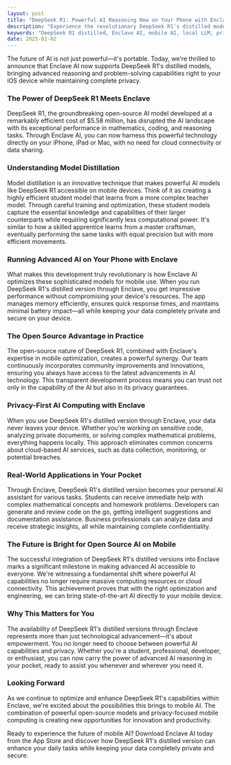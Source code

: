 ```yaml
---
layout: post
title: "DeepSeek R1: Powerful AI Reasoning Now on Your Phone with Enclave"
description: "Experience the revolutionary DeepSeek R1's distilled models on your iOS device with Enclave AI, bringing advanced reasoning, mathematics, and coding capabilities while maintaining complete privacy."
keywords: "DeepSeek R1 distilled, Enclave AI, mobile AI, local LLM, private AI, offline AI, reasoning AI, mathematics AI, coding assistant, open source AI, AI on phone, model distillation"
date: 2025-02-02
---
```


The future of AI is not just powerful—it's portable. Today, we're thrilled to announce that Enclave AI now supports DeepSeek R1's distilled models, bringing advanced reasoning and problem-solving capabilities right to your iOS device while maintaining complete privacy.

### The Power of DeepSeek R1 Meets Enclave

DeepSeek R1, the groundbreaking open-source AI model developed at a remarkably efficient cost of $5.58 million, has disrupted the AI landscape with its exceptional performance in mathematics, coding, and reasoning tasks. Through Enclave AI, you can now harness this powerful technology directly on your iPhone, iPad or Mac, with no need for cloud connectivity or data sharing.

### Understanding Model Distillation

Model distillation is an innovative technique that makes powerful AI models like DeepSeek R1 accessible on mobile devices. Think of it as creating a highly efficient student model that learns from a more complex teacher model. Through careful training and optimization, these student models capture the essential knowledge and capabilities of their larger counterparts while requiring significantly less computational power. It's similar to how a skilled apprentice learns from a master craftsman, eventually performing the same tasks with equal precision but with more efficient movements.

### Running Advanced AI on Your Phone with Enclave

What makes this development truly revolutionary is how Enclave AI optimizes these sophisticated models for mobile use. When you run DeepSeek R1's distilled version through Enclave, you get impressive performance without compromising your device's resources. The app manages memory efficiently, ensures quick response times, and maintains minimal battery impact—all while keeping your data completely private and secure on your device.

### The Open Source Advantage in Practice

The open-source nature of DeepSeek R1, combined with Enclave's expertise in mobile optimization, creates a powerful synergy. Our team continuously incorporates community improvements and innovations, ensuring you always have access to the latest advancements in AI technology. This transparent development process means you can trust not only in the capability of the AI but also in its privacy guarantees.

### Privacy-First AI Computing with Enclave

When you use DeepSeek R1's distilled version through Enclave, your data never leaves your device. Whether you're working on sensitive code, analyzing private documents, or solving complex mathematical problems, everything happens locally. This approach eliminates common concerns about cloud-based AI services, such as data collection, monitoring, or potential breaches.

### Real-World Applications in Your Pocket

Through Enclave, DeepSeek R1's distilled version becomes your personal AI assistant for various tasks. Students can receive immediate help with complex mathematical concepts and homework problems. Developers can generate and review code on the go, getting intelligent suggestions and documentation assistance. Business professionals can analyze data and receive strategic insights, all while maintaining complete confidentiality.

### The Future is Bright for Open Source AI on Mobile

The successful integration of DeepSeek R1's distilled versions into Enclave marks a significant milestone in making advanced AI accessible to everyone. We're witnessing a fundamental shift where powerful AI capabilities no longer require massive computing resources or cloud connectivity. This achievement proves that with the right optimization and engineering, we can bring state-of-the-art AI directly to your mobile device.

### Why This Matters for You

The availability of DeepSeek R1's distilled versions through Enclave represents more than just technological advancement—it's about empowerment. You no longer need to choose between powerful AI capabilities and privacy. Whether you're a student, professional, developer, or enthusiast, you can now carry the power of advanced AI reasoning in your pocket, ready to assist you whenever and wherever you need it.

### Looking Forward

As we continue to optimize and enhance DeepSeek R1's capabilities within Enclave, we're excited about the possibilities this brings to mobile AI. The combination of powerful open-source models and privacy-focused mobile computing is creating new opportunities for innovation and productivity.

Ready to experience the future of mobile AI? Download Enclave AI today from the App Store and discover how DeepSeek R1's distilled version can enhance your daily tasks while keeping your data completely private and secure. 